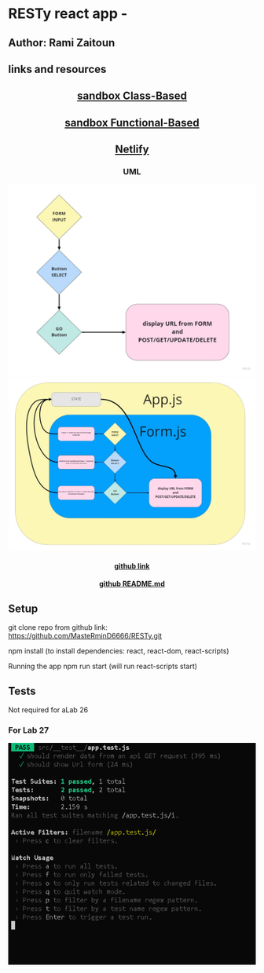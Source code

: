 # RESTy react app - 


## Author: Rami Zaitoun

## links and resources

## <center> [sandbox Class-Based](https://codesandbox.io/s/optimistic-germain-bcjkr) </center>
## <center> [sandbox Functional-Based](https://codesandbox.io/s/epic-leaf-hf05l?file=/src/app.js) </center>
## <center> [Netlify](61af68ea584557d52fa9cd72--admiring-payne-9062b5)  </center>


### <center> UML </center>
![UML ](/assets/RESTy-1-UML.jpg)
![UML - including state](/assets/RESTy-2-UML.jpg)
#### <center> [github link](https://github.com/MasteRminD6666/RESTy) </center>
#### <center> [github README.md](https://github.com/MasteRminD6666/RESTy/blob/master/README.md) </center>


## Setup

git clone repo from github link:
https://github.com/MasteRminD6666/RESTy.git

npm install
(to install dependencies: react, react-dom, react-scripts)

Running the app
npm run start (will run react-scripts start)

## Tests

Not required  for aLab 26 

### For Lab 27

![](assets/testing.PNG)
